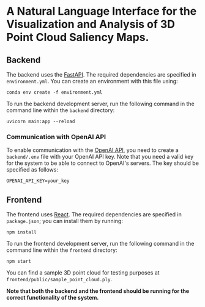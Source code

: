 # A Natural Language Interface for the Visualization and Analysis of 3D Point Cloud Saliency Maps.

## Backend
The backend uses the [FastAPI](https://fastapi.tiangolo.com/). The required dependencies are specified in `environment.yml`. You can create an environment with this file using:
```
conda env create -f environment.yml
```

To run the backend development server, run the following command in the command line within the `backend` directory:
```
uvicorn main:app --reload
```

### Communication with OpenAI API
To enable communication with the [OpenAI API](https://platform.openai.com/docs/overview), you need to create a `backend/.env` file with your OpenAI API key. Note that you need a valid key for the system to be able to connect to OpenAI's servers. The key should be specified as follows:
```
OPENAI_API_KEY=your_key
```

## Frontend
The frontend uses [React](https://react.dev/). The required dependencies are specified in `package.json`; you can install them by running:
```
npm install
```

To run the frontend development server, run the following command in the command line within the `frontend` directory:
```
npm start
```

You can find a sample 3D point cloud for testing purposes at `frontend/public/sample_point_cloud.ply`.

**Note that both the backend and the frontend should be running for the correct functionality of the system.**
